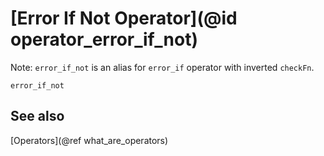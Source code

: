 # [Error If Not Operator](@id operator_error_if_not)

Note: `error_if_not` is an alias for `error_if` operator with inverted `checkFn`.

```@docs
error_if_not
```

## See also

[Operators](@ref what_are_operators)
